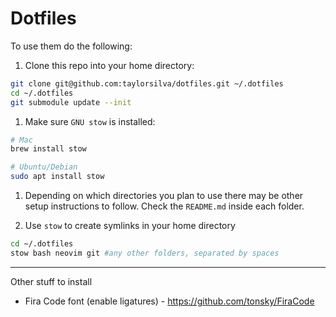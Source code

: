 # Dotfiles

To use them do the following:

1. Clone this repo into your home directory:

```bash
git clone git@github.com:taylorsilva/dotfiles.git ~/.dotfiles
cd ~/.dotfiles
git submodule update --init
```

1. Make sure `GNU stow` is installed:

```bash
# Mac
brew install stow

# Ubuntu/Debian
sudo apt install stow
```

1. Depending on which directories you plan to use there may be other
setup instructions to follow. Check the `README.md` inside each folder.

1. Use `stow` to create symlinks in your home directory

```bash
cd ~/.dotfiles
stow bash neovim git #any other folders, separated by spaces
```

---

Other stuff to install
- Fira Code font (enable ligatures) - https://github.com/tonsky/FiraCode
